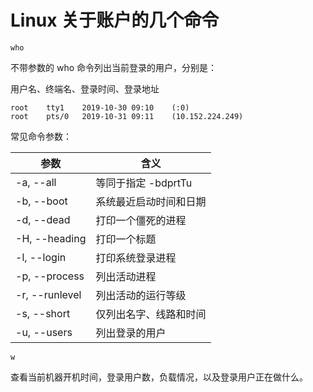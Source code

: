 # Linux 关于账户的几个命令

```shell
who
```

不带参数的 who 命令列出当前登录的用户，分别是：

用户名、终端名、登录时间、登录地址

```shell
root	tty1	2019-10-30 09:10	(:0)
root	pts/0	2019-10-31 09:11	(10.152.224.249)
```

常见命令参数：

| 参数           | 含义                   |
| -------------- | ---------------------- |
| -a, --all      | 等同于指定 -bdprtTu    |
| -b, --boot     | 系统最近启动时间和日期 |
| -d, --dead     | 打印一个僵死的进程     |
| -H, --heading  | 打印一个标题           |
| -l, --login    | 打印系统登录进程       |
| -p, --process  | 列出活动进程           |
| -r, --runlevel | 列出活动的运行等级     |
| -s, --short    | 仅列出名字、线路和时间 |
| -u, --users    | 列出登录的用户         |

```shell
w
```

查看当前机器开机时间，登录用户数，负载情况，以及登录用户正在做什么。